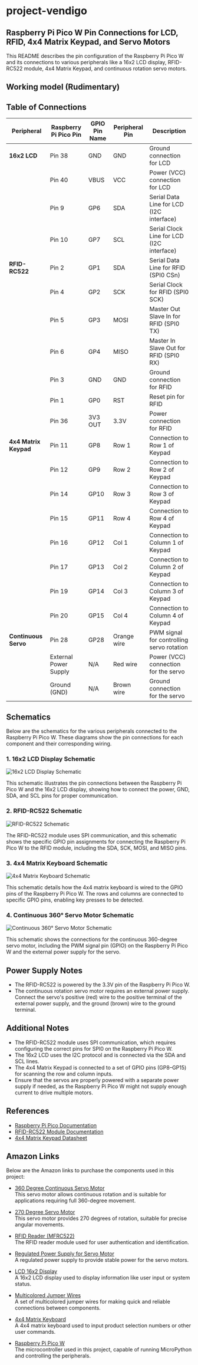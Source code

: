 # project-vendigo

## Raspberry Pi Pico W Pin Connections for LCD, RFID, 4x4 Matrix Keypad, and Servo Motors

This README describes the pin configuration of the Raspberry Pi Pico W and its connections to various peripherals like a 16x2 LCD display, RFID-RC522 module, 4x4 Matrix Keypad, and continuous rotation servo motors.

## Working model (Rudimentary)


## Table of Connections

| **Peripheral**     | **Raspberry Pi Pico Pin** | **GPIO Pin Name** | **Peripheral Pin**                | **Description**                                |
|--------------------|---------------------------|-------------------|-----------------------------------|------------------------------------------------|
| **16x2 LCD**       | Pin 38                    | GND               | GND                              | Ground connection for LCD                      |
|                    | Pin 40                    | VBUS              | VCC                              | Power (VCC) connection for LCD                 |
|                    | Pin 9                     | GP6               | SDA                              | Serial Data Line for LCD (I2C interface)       |
|                    | Pin 10                    | GP7               | SCL                              | Serial Clock Line for LCD (I2C interface)      |
| **RFID-RC522**     | Pin 2                     | GP1               | SDA                              | Serial Data Line for RFID (SPI0 CSn)           |
|                    | Pin 4                     | GP2               | SCK                              | Serial Clock for RFID (SPI0 SCK)               |
|                    | Pin 5                     | GP3               | MOSI                             | Master Out Slave In for RFID (SPI0 TX)         |
|                    | Pin 6                     | GP4               | MISO                             | Master In Slave Out for RFID (SPI0 RX)         |
|                    | Pin 3                     | GND               | GND                              | Ground connection for RFID                     |
|                    | Pin 1                     | GP0               | RST                              | Reset pin for RFID                             |
|                    | Pin 36                    | 3V3 OUT           | 3.3V                             | Power connection for RFID                      |
| **4x4 Matrix Keypad** | Pin 11                  | GP8               | Row 1                            | Connection to Row 1 of Keypad                  |
|                    | Pin 12                    | GP9               | Row 2                            | Connection to Row 2 of Keypad                  |
|                    | Pin 14                    | GP10              | Row 3                            | Connection to Row 3 of Keypad                  |
|                    | Pin 15                    | GP11              | Row 4                            | Connection to Row 4 of Keypad                  |
|                    | Pin 16                    | GP12              | Col 1                            | Connection to Column 1 of Keypad               |
|                    | Pin 17                    | GP13              | Col 2                            | Connection to Column 2 of Keypad               |
|                    | Pin 19                    | GP14              | Col 3                            | Connection to Column 3 of Keypad               |
|                    | Pin 20                    | GP15              | Col 4                            | Connection to Column 4 of Keypad               |
| **Continuous Servo**| Pin 28                    | GP28              | Orange wire                      | PWM signal for controlling servo rotation      |
|                    | External Power Supply      | N/A               | Red wire                         | Power (VCC) connection for the servo           |
|                    | Ground (GND)              | N/A               | Brown wire                       | Ground connection for the servo                |

## Schematics

Below are the schematics for the various peripherals connected to the Raspberry Pi Pico W. These diagrams show the pin connections for each component and their corresponding wiring.

### 1. 16x2 LCD Display Schematic
![16x2 LCD Display Schematic](schematics/LCD16x2.jpg)

This schematic illustrates the pin connections between the Raspberry Pi Pico W and the 16x2 LCD display, showing how to connect the power, GND, SDA, and SCL pins for proper communication.

### 2. RFID-RC522 Schematic
![RFID-RC522 Schematic](schematics/RFID-MFRC522.jpg)

The RFID-RC522 module uses SPI communication, and this schematic shows the specific GPIO pin assignments for connecting the Raspberry Pi Pico W to the RFID module, including the SDA, SCK, MOSI, and MISO pins.

### 3. 4x4 Matrix Keyboard Schematic
![4x4 Matrix Keyboard Schematic](schematics/Keyboard4x4.jpg)

This schematic details how the 4x4 matrix keyboard is wired to the GPIO pins of the Raspberry Pi Pico W. The rows and columns are connected to specific GPIO pins, enabling key presses to be detected.

### 4. Continuous 360° Servo Motor Schematic
![Continuous 360° Servo Motor Schematic](schematics/ServoMotor360.jpg)

This schematic shows the connections for the continuous 360-degree servo motor, including the PWM signal pin (GPIO) on the Raspberry Pi Pico W and the external power supply for the servo.


## Power Supply Notes

- The RFID-RC522 is powered by the 3.3V pin of the Raspberry Pi Pico W.
- The continuous rotation servo motor requires an external power supply. Connect the servo's positive (red) wire to the positive terminal of the external power supply, and the ground (brown) wire to the ground terminal.

## Additional Notes

- The RFID-RC522 module uses SPI communication, which requires configuring the correct pins for SPI0 on the Raspberry Pi Pico W.
- The 16x2 LCD uses the I2C protocol and is connected via the SDA and SCL lines.
- The 4x4 Matrix Keypad is connected to a set of GPIO pins (GP8–GP15) for scanning the row and column inputs.
- Ensure that the servos are properly powered with a separate power supply if needed, as the Raspberry Pi Pico W might not supply enough current to drive multiple motors.

## References

- [Raspberry Pi Pico Documentation](https://datasheets.raspberrypi.com/pico/pico-datasheet.pdf)
- [RFID-RC522 Module Documentation](https://www.nxp.com/docs/en/data-sheet/MFRC522.pdf)
- [4x4 Matrix Keypad Datasheet](https://www.sparkfun.com/datasheets/Components/General/COM-14662_4x4_Matrix_Keypad.pdf)

## Amazon Links

Below are the Amazon links to purchase the components used in this project:

- [360 Degree Continuous Servo Motor](https://www.amazon.com/dp/B08JCT4P3B?ref=ppx_yo2ov_dt_b_fed_asin_title)  
  This servo motor allows continuous rotation and is suitable for applications requiring full 360-degree movement.

- [270 Degree Servo Motor](https://www.amazon.com/dp/B08JCT4P3B?ref=ppx_yo2ov_dt_b_fed_asin_title)  
  This servo motor provides 270 degrees of rotation, suitable for precise angular movements.

- [RFID Reader (MFRC522)](https://www.amazon.com/dp/B07VLDSYRW?ref=ppx_yo2ov_dt_b_fed_asin_title)  
  The RFID reader module used for user authentication and identification.

- [Regulated Power Supply for Servo Motor](https://www.amazon.com/dp/B0CW2HDGCG?ref=ppx_yo2ov_dt_b_fed_asin_title)  
  A regulated power supply to provide stable power for the servo motors.

- [LCD 16x2 Display](https://www.amazon.com/dp/B07S7PJYM6?ref=ppx_yo2ov_dt_b_fed_asin_title)  
  A 16x2 LCD display used to display information like user input or system status.

- [Multicolored Jumper Wires](https://www.amazon.com/dp/B01EV70C78?ref=ppx_yo2ov_dt_b_fed_asin_title)  
  A set of multicolored jumper wires for making quick and reliable connections between components.

- [4x4 Matrix Keyboard](https://www.amazon.com/dp/B08JYNM8D9?ref=ppx_yo2ov_dt_b_fed_asin_title)  
  A 4x4 matrix keyboard used to input product selection numbers or other user commands.

- [Raspberry Pi Pico W](https://www.amazon.com/dp/B0BK9W4H2Q?ref=ppx_yo2ov_dt_b_fed_asin_title)  
  The microcontroller used in this project, capable of running MicroPython and controlling the peripherals.


